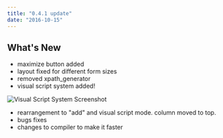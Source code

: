 ```yaml
---
title: "0.4.1 update"
date: "2016-10-15"
---
```


## What's New

- maximize button added
- layout fixed for different form sizes
- removed xpath_generator
- visual script system added!

![Visual Script System Screenshot](/images/updates/15/screenshot.png)

- rearrangement to "add" and visual script mode. column moved to top.
- bugs fixes
- changes to compiler to make it faster